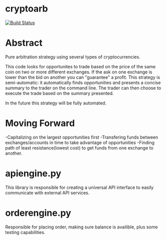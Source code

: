 # cryptoarb

[![Build Status](https://travis-ci.org/patrickgrad/cryptoarb.svg?branch=master)](https://travis-ci.org/patrickgrad/cryptoarb)

# Abstract

Pure arbitration strategy using several types of cryptocurrencies. 

This code looks for opportunites to trade based on the price of the same coin on two or more different exchanges. If the ask on one exchange is lower than the bid on another you can "guarantee" a profit. This strategy is semi-automatic: it automatically finds opportunities and presents a concise summary to the trader on the command line. The trader can then choose to execute the trade based on the summary presented.  

In the future this strategy will be fully automated.  

# Moving Forward

-Capitalizing on the largest opportunities first
-Transfering funds between exchanges/accounts in time to take advantage of opportunities 
-Finding path of least resistance(lowest cost) to get funds from one exchange to another.

# apiengine.py

This library is responsible for creating a universal API interface to easily communicate with external API services.  

# orderengine.py

Responsible for placing order, making sure balance is availible, plus some testing capabilities.  

